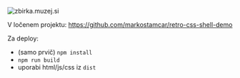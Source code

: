 ![zbirka.muzej.si](https://raw.githubusercontent.com/markostamcar/muzej.si/master/zbirka-crt/zbirka.jpg)

V ločenem projektu: https://github.com/markostamcar/retro-css-shell-demo

Za deploy:
- (samo prvič) `npm install`
- `npm run build`
- uporabi html/js/css iz `dist`
